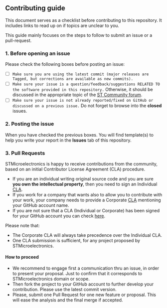## Contributing guide

This document serves as a checklist before contributing to this repository.
It includes links to read up on if topics are unclear to you.

This guide mainly focuses on the steps to follow to submit an issue or a pull-request.

### 1. Before opening an issue

Please check the following boxes before posting an issue:

- [ ] `Make sure you are using the latest commit (major releases are Tagged, but corrections are available as new commits).`
- [ ] `Make sure your issue is a question/feedback/suggestions RELATED TO the software provided in this repository.` Otherwise, it should be discussed in the appropriate topic of the [ST Community forum](https://community.st.com/s/topiccatalog).
- [ ] `Make sure your issue is not already reported/fixed on GitHub or discussed on a previous issue.` Do not forget to browse into the **closed** issues.

### 2. Posting the issue

When you have checked the previous boxes. You will find template(s) to help you write your report in the **Issues** tab of this repository.

### 3. Pull Requests

STMicroelectronics is happy to receive contributions from the community, based on an initial Contributor License Agreement (CLA) procedure.

* If you are an individual writing original source code and you are sure **you own the intellectual property**, then you need to sign an Individual [CLA](https://cla.st.com).
* If you work for a company that wants also to allow you to contribute with your work, your company needs to provide a Corporate [CLA](https://cla.st.com) mentioning your GitHub account name.
* If you are not sure that a CLA (Individual or Corporate) has been signed for your GitHub account you can check [here](https://cla.st.com).

Please note that:

* The Corporate CLA will always take precedence over the Individual CLA.
* One CLA submission is sufficient, for any project proposed by STMicroelectronics.

#### How to proceed

* We recommend to engage first a communication thru an issue, in order to present your proposal. Just to confirm that it corresponds to STMicroelectronics domain or scope.
* Then fork the project to your GitHub account to further develop your contribution. Please use the latest commit version.
* Please, submit one Pull Request for one new feature or proposal. This will ease the analysis and the final merge if accepted.
